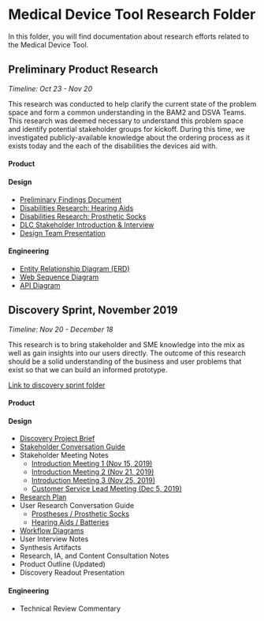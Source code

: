 # Medical Device Tool Research Folder

In this folder, you will find documentation about research efforts related to the Medical Device Tool.

## Preliminary Product Research
_Timeline: Oct 23 - Nov 20_

This research was conducted to help clarify the current state of the problem space and form a common understanding in the BAM2 and DSVA Teams. This research was deemed necessary to understand this problem space and identify potential stakeholder groups for kickoff. During this time, we investigated publicly-available knowledge about the ordering process as it exists today and the each of the disabilities the devices aid with.

#### Product

#### Design
- [Preliminary Findings Document](https://github.com/department-of-veterans-affairs/va.gov-team/blob/master/products/medical-device-tool/research/MDO_Preliminary_Research%20Notes_11-5.pdf)
- [Disabilities Research: Hearing Aids](https://github.com/department-of-veterans-affairs/va.gov-team/blob/master/products/medical-device-tool/research/hearing-aids-research.md)
- [Disabilities Research: Prosthetic Socks](https://github.com/department-of-veterans-affairs/va.gov-team/blob/master/products/medical-device-tool/research/prosthetic-socks-research.md)
- [DLC Stakeholder Introduction & Interview](https://github.com/department-of-veterans-affairs/va.gov-team/blob/master/products/medical-device-tool/meetings/20191115-DALC-stakeholder-introductions.md)
- [Design Team Presentation](https://github.com/department-of-veterans-affairs/va.gov-team/blob/master/products/medical-device-tool/research/preliminary-findings-presentation.pdf)

#### Engineering
  - [Entity Relationship Diagram (ERD)](https://github.com/department-of-veterans-affairs/va.gov-team/blob/master/products/medical-device-tool/research/ERD.png)
  - [Web Sequence Diagram](https://github.com/department-of-veterans-affairs/va.gov-team/blob/master/products/medical-device-tool/research/WebSequenceDiagram.pdf)
  - [API Diagram](https://github.com/department-of-veterans-affairs/va.gov-team/blob/master/products/medical-device-tool/research/api%20diagram.pdf)

## Discovery Sprint, November 2019
_Timeline: Nov 20 - December 18_

This research is to bring stakeholder and SME knowledge into the mix as well as gain insights into our users directly. The outcome of this research should be a solid understanding of the business and user problems that exist so that we can build an informed prototype.

[Link to discovery sprint folder](https://github.com/department-of-veterans-affairs/va.gov-team/tree/master/products/medical-device-tool/research/discovery-nov19)

#### Product

#### Design
- [Discovery Project Brief](https://github.com/department-of-veterans-affairs/va.gov-team/blob/master/products/medical-device-tool/research/discovery-nov19/discovery-project-brief.md)
- [Stakeholder Conversation Guide](https://github.com/department-of-veterans-affairs/va.gov-team/blob/master/products/medical-device-tool/research/discovery-nov19/stakeholder-conversation-guide.md)
- Stakeholder Meeting Notes
  - [Introduction Meeting 1 (Nov 15, 2019)](https://github.com/department-of-veterans-affairs/va.gov-team/blob/master/products/medical-device-tool/meetings/20191115-DALC-stakeholder-introductions.md)
  - [Introduction Meeting 2 (Nov 21, 2019)](https://github.com/department-of-veterans-affairs/va.gov-team/blob/master/products/medical-device-tool/meetings/20191121-DALC-stakeholder-meeting.md)
  - [Introduction Meeting 3 (Nov 25, 2019)](https://github.com/department-of-veterans-affairs/va.gov-team/blob/master/products/medical-device-tool/meetings/20191125-DALC-stakeholder-meeting.md)
  - [Customer Service Lead Meeting (Dec 5, 2019)](https://github.com/department-of-veterans-affairs/va.gov-team/blob/master/products/medical-device-tool/meetings/20191206-DLC-customer-service-stakeholder.md)
- [Research Plan](https://github.com/department-of-veterans-affairs/va.gov-team/blob/master/products/medical-device-tool/research/discovery-nov19/research-plan.md)
- User Research Conversation Guide
  - [Prostheses / Prosthetic Socks](https://github.com/department-of-veterans-affairs/va.gov-team/blob/master/products/medical-device-tool/research/discovery-nov19/veteran-conversation-guide-prostheses.md)
  - [Hearing Aids / Batteries](https://github.com/department-of-veterans-affairs/va.gov-team/blob/master/products/medical-device-tool/research/discovery-nov19/veteran-conversation-guide-hearingaids.md)
- [Workflow Diagrams](https://github.com/department-of-veterans-affairs/va.gov-team/blob/master/products/medical-device-tool/research/workflows.md)
- User Interview Notes
- Synthesis Artifacts
- Research, IA, and Content Consultation Notes
- Product Outline (Updated)
- Discovery Readout Presentation

#### Engineering
- Technical Review Commentary
